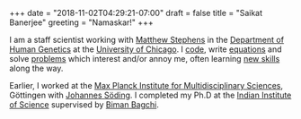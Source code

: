 +++
date = "2018-11-02T04:29:21-07:00"
draft = false
title = "Saikat Banerjee"
greeting = "Namaskar!"
+++
<!---
A genuine leader is not a searcher for consensus but a molder of consensus.
Martin Luther King Jr. -->
I am a staff scientist working with [Matthew Stephens](https://stephenslab.uchicago.edu/)
in the [Department of Human Genetics](https://genes.uchicago.edu/) at the [University of Chicago](https://www.uchicago.edu).
I [code](https://github.com/banskt), write [equations](https://www.biorxiv.org/content/early/2018/06/04/198911) 
and solve [problems](https://scholar.google.com/citations?user=Olrxt2IAAAAJ) which interest and/or annoy me, 
often learning [new skills](/about) along the way.

Earlier, I worked at the [Max Planck Institute for Multidisciplinary Sciences](https://www.mpinat.mpg.de/en), G&ouml;ttingen
with [Johannes S&ouml;ding](https://www.mpibpc.mpg.de/soeding).
I completed my Ph.D at the [Indian Institute of Science](https://iisc.ac.in/) supervised by [Biman Bagchi](https://en.wikipedia.org/wiki/Biman_Bagchi).
